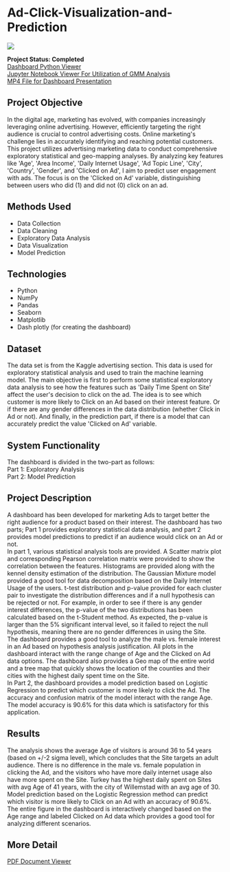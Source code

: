 # Ad-Click-Visualization-and-Prediction

<img src="Project_Dash2.gif" style>

**Project Status: Completed**
<br>
<a href="https://github.com/majfeizatgmaildotcom/Ad-Click-Visualization-and-Prediction/blob/eacfd418a8110df4fe3711b4d7f20083c4b42c3e/Visualization_project_forUCONN_PY_ver9_Final.py">Dashboard Python Viewer</a>
<br>
<a href="https://github.com/majfeizatgmaildotcom/Ad-Click-Visualization-and-Prediction/blob/e17aee6ff459dc43b05042ca7c1c34d209f2f2ae/AD%20Click%20Data%20Analaysis.ipynb">Jupyter Notebook Viewer For Utilization of GMM Analysis</a>
<br>
<a href="https://github.com/majfeizatgmaildotcom/Ad-Click-Visualization-and-Prediction/blob/9f147ee42b5dbde7d75935f7b28872423cc4a6da/Visualization_Presentation_Final_rev2.mp4">MP4 File for Dashboard Presentation</a>

## Project Objective
In the digital age, marketing has evolved, with companies increasingly leveraging online advertising. However, efficiently targeting the right audience is crucial to control advertising costs. Online marketing's challenge lies in accurately identifying and reaching potential customers. 
This project utilizes advertising marketing data to conduct comprehensive exploratory statistical and geo-mapping analyses. By analyzing key features like 'Age', 'Area Income', 'Daily Internet Usage', 'Ad Topic Line', 'City', 'Country', 'Gender', and 'Clicked on Ad', I aim to predict user engagement with ads. The focus is on the 'Clicked on Ad' variable, distinguishing between users who did (1) and did not (0) click on an ad.
<br>
## Methods Used
+ Data Collection
+ Data Cleaning
+ Exploratory Data Analysis
+ Data Visualization
+ Model Prediction

## Technologies
+ Python
+ NumPy 
+ Pandas 
+ Seaborn
+ Matplotlib
+ Dash plotly (for creating the dashboard)

## Dataset
 The data set is from the Kaggle advertising section. This data is used for exploratory statistical analysis and used to train the machine learning model. 
The main objective is first to perform some statistical exploratory data analysis to see how the features such as 'Daily Time Spent on Site' affect the user's decision to click on the ad. The idea is to see which customer is more likely to Click on an Ad based on their interest feature. Or if there are any gender differences in the data distribution (whether Click in Ad or not). And finally, in the prediction part, if there is a model that can accurately predict the value 'Clicked on Ad' variable.

## System Functionality
The dashboard is divided in the two-part as follows:\
Part 1: Exploratory Analysis\
Part 2:  Model Prediction

<!-- #### Part 1) In this part, the dashboard provides interactive figures so the user can do an exploratory statistical analysis of the data as follows:
1)	Entire plots in the dashboard will be interactively updated based on Age:\
Since the Age of the audience is fundamental, the user is given the capability to change the entire plot with a range of Age of the audience. The user can select the Age range that provides the best correlation amount other features.
2)	The entire plots in the dashboard are interactively updated based on a) the audience who clicked on the Ad, b) the audience who did not click on the Ad, c) both a and b groups.
3)	Geo map plot provided (figure 1) a country location of each data. This graph helps users identify which country has to most daily internet usage on the Site. The graph also calculated the average Age of the users in each country. For example, in this figure, for the user who clicked in Ad, the avg age in Turkey is about 41 years. It also shows Norway and Germany have the average Age of 52 are the oldest, and Japan, with avg Age of 24 is the youngest country.

4)	Treemap of Daily customer time Spent on Site in the figure shows the country, and the figure 2a, shows the city of each user. With this plot, a user can quickly see which county (and its cities) has the most daily time spent on Site. As the dashboard has interacted with age range and Clided Ad data, a user can see which city has the most daily time spent on the Site per selected age range. For example, it can be seen that Turkey has the highest daily spent on Sites, along with the city of Willemstad. By hovering the mouse, the user can also see the customer's Age who clicked on the Ad is around 30 in this city.

5) Scatter Matrix and Correlation plots in Figures 3, and 4 show the scattered and the correlation between each pair in the feature data. Figure 3 mainly indicates that the data can be clustered into two groups: audiences who clicked on Ads and those who did not click on Ad. 
By looking at both data sets in clicked Ad and non-clicked, in correlation plots in figure 4, we can see that generally speaking, the user who more spent on the Site are younger Age (negatively correlated), and the user who has more daily internet usage also has more spent on the Site.

6) Scatter plot of Daily Internet Usage vs. Daily Spent time on Site vs. Age, and its corresponding histogram and KDE demonstrated the distribution of Daily Internet Usage and Daily Time Spent on Site provided in Figure 5. All figures suggest that the data can be clustered in two groups with two different daily spent on-site time distributions to reduce the data to two groups.

7) The 2D density contour shows Daily Time Spent on Site and indicates that the data can be clustered in two groups in figure 6. This plot, along with GMM in figure 7, provided two group populations based on Daily Time Spent on Site vs. Age.

8) Gaussian Mixture Model method is used to see how the data can be clustered into two (or more) groups. Users can select the desired cluster, and the cluster shows with different colors. The Silhouettes method is recommended as an option for selecting the number of cluster groups. Figure 7 shows the scatter data of Daily Time Spent on Site vs. Age, with two symbols for Clicked on Ad 0, and 1.
Figure 8 and Figure 9 interactively show the corresponding cluster. Figure 8 shows the distribution in violin plots, and Figure 9 shows the KDE of the distribution. The p-values corresponding to each pair group are calculated based on the t-Student distribution to see if there is any significant difference in the two distributions (based on some significant level criteria). 
The two clusters group can give good criteria for reducing the data to two groups based on the Daily Time Spent on the Site. The idea would be to focus on the audience using less time on the Site and clicking on the Ad.

9) In this part of the dashboard, the gender impact in the data is analyzed. The null hypothesis is "The ave age of the male customer is the same as female customers". The alternative hypothesis is that avg Age is not the same.
Figure 10 on the left shows the distribution of males vs. females in the violin plot, which is very similar—in figure 10 on the right shows the corresponding KDE plot, which confirms the similar distribution. In the upper-right part of figure 10, the p-value of the two distributions has been calculated based on the t-Student method. As expected, the p-value is way larger than 5% significant interval level, so it is failed to reject the hypothesis, meaning there is no gender differences in using the Site.

#### Part 2) This part is dedicated to the model prediction:
A machine learning model is provided based on Logistic Regression with an accuracy of 90.6%. Figure 11 provides the performance of the model based on the confusion matrix. The total number of accurate predictions is 158+141 = 299, and the total number of incorrect predations is 27+4 = 31, which is a good performance measure for this application. -->

## Project Description
 A dashboard has been developed for marketing Ads to target better the right audience for a product based on their interest. The dashboard has two parts; Part 1 provides exploratory statistical data analysis, and part 2 provides model predictions to predict if an audience would click on an Ad or not.\
In part 1, various statistical analysis tools are provided. A Scatter matrix plot and corresponding Pearson correlation matrix were provided to show the correlation between the features. Histograms are provided along with the kennel density estimation of the distribution. The Gaussian Mixture model provided a good tool for data decomposition based on the Daily Internet Usage of the users. t-test distribution and p-value provided for each cluster pair to investigate the distribution differences and if a null hypothesis can be rejected or not. For example, in order to see if there is any gender interest differences, the p-value of the two distributions has been calculated based on the t-Student method. As expected, the p-value is larger than the 5% significant interval level, so it failed to reject the null hypothesis, meaning there are no gender differences in using the Site.\
 The dashboard provides a good tool to analyze the male vs. female interest in an Ad based on hypothesis analysis justification. 
All plots in the dashboard interact with the range change of Age and the Clicked on Ad data options. 
The dashboard also provides a Geo map of the entire world and a tree map that quickly shows the location of the counties and their cities with the highest daily spent time on the Site.\
 In Part 2, the dashboard provides a model prediction based on Logistic Regression to predict which customer is more likely to click the Ad. The accuracy and confusion matrix of the model interact with the range Age. The model accuracy is 90.6% for this data which is satisfactory for this application.
 
 ## Results
 The analysis shows the average Age of visitors is around 36 to 54 years (based on +/-2 sigma level), which concludes that the Site targets an adult audience. There is no difference in the male vs. female population in clicking the Ad, and the visitors who have more daily internet usage also have more spent on the Site. Turkey has the highest daily spent on Sites with avg Age of 41 years, with the city of Willemstad with an avg age of 30. Model prediction based on the Logistic Regression method can predict which visitor is more likely to Click on an Ad with an accuracy of 90.6%. 
The entire figure in the dashboard is interactively changed based on the Age range and labeled Clicked on Ad data which provides a good tool for analyzing different scenarios.

## More Detail
<a href="https://github.com/majfeizatgmaildotcom/Ad-Click-Visualization-and-Prediction/blob/e24fc35d8f38ecf143e2fc16e55e043232a5c723/Ad%20Click%20Visualization%20and%20Prediction%20Document.pdf">PDF Document Viewer</a>
<br>


